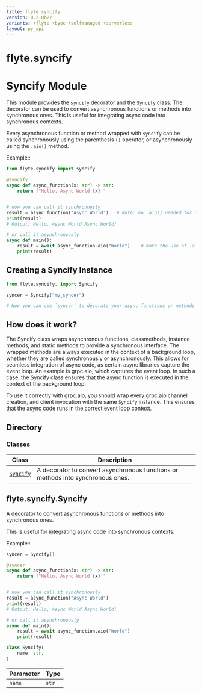 ```yaml
---
title: flyte.syncify
version: 0.2.0b27
variants: +flyte +byoc +selfmanaged +serverless
layout: py_api
---
```


# flyte.syncify


# Syncify Module
This module provides the `syncify` decorator and the `Syncify` class.
The decorator can be used to convert asynchronous functions or methods into synchronous ones.
This is useful for integrating async code into synchronous contexts.

Every asynchronous function or method wrapped with `syncify` can be called synchronously using the
parenthesis `()` operator, or asynchronously using the `.aio()` method.

Example::

```python
from flyte.syncify import syncify

@syncify
async def async_function(x: str) -> str:
    return f"Hello, Async World {x}!"


# now you can call it synchronously
result = async_function("Async World")   # Note: no .aio() needed for sync calls
print(result)
# Output: Hello, Async World Async World!

# or call it asynchronously
async def main():
    result = await async_function.aio("World")    # Note the use of .aio() for async calls
    print(result)
```

## Creating a Syncify Instance
```python
from flyte.syncify. import Syncify

syncer = Syncify("my_syncer")

# Now you can use `syncer` to decorate your async functions or methods

```

## How does it work?
The Syncify class wraps asynchronous functions, classmethods, instance methods, and static methods to
 provide a synchronous interface. The wrapped methods are always executed in the context of a background loop,
 whether they are called synchronously or asynchronously. This allows for seamless integration of async code, as
 certain async libraries capture the event loop. An example is grpc.aio, which captures the event loop.
 In such a case, the Syncify class ensures that the async function is executed in the context of the background loop.

To use it correctly with grpc.aio, you should wrap every grpc.aio channel creation, and client invocation
with the same `Syncify` instance. This ensures that the async code runs in the correct event loop context.

## Directory

### Classes

| Class | Description |
|-|-|
| [`Syncify`](.././flyte.syncify#flytesyncifysyncify) | A decorator to convert asynchronous functions or methods into synchronous ones. |

## flyte.syncify.Syncify

A decorator to convert asynchronous functions or methods into synchronous ones.

This is useful for integrating async code into synchronous contexts.

Example::

```python
syncer = Syncify()

@syncer
async def async_function(x: str) -> str:
    return f"Hello, Async World {x}!"


# now you can call it synchronously
result = async_function("Async World")
print(result)
# Output: Hello, Async World Async World!

# or call it asynchronously
async def main():
    result = await async_function.aio("World")
    print(result)
```


```python
class Syncify(
    name: str,
)
```
| Parameter | Type |
|-|-|
| `name` | `str` |


